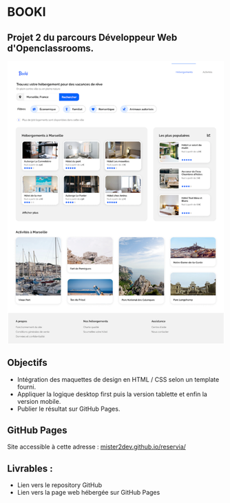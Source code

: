 # BOOKI

## Projet 2 du parcours Développeur Web d'Openclassrooms.

![Maquette](images/sample.png)

## Objectifs

- Intégration des maquettes de design en HTML / CSS selon un template fourni.
- Appliquer la logique desktop first puis la version tablette et enfin la version mobile.
- Publier le résultat sur GitHub Pages.

## GitHub Pages

Site accessible à cette adresse : [mister2dev.github.io/reservia/](https://mister2dev.github.io/reservia/ "https://mister2dev.github.io/reservia/")

## Livrables :

-   Lien vers le repository GitHub
-   Lien vers la page web hébergée sur GitHub Pages
